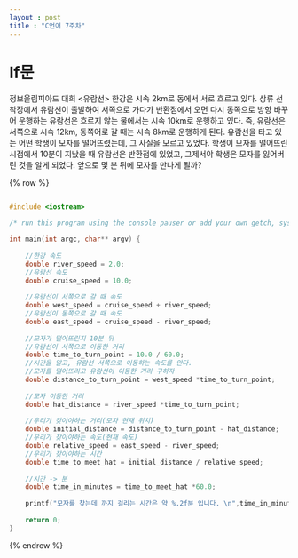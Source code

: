 ```yaml
---
layout : post
title : "C언어 7주차"
---
```


# If문

정보올림피아드 대회
<유람선>
한강은 시속 2km로 동에서 서로 흐르고 있다.
상류 선착장에서 유람선이 출발하여 서쪽으로 가다가 반환점에서 오면 다시 동쪽으로 방향 바꾸어 운행하는 유람선은 흐르지 않는 물에서는 시속 10km로 운행하고 있다.
즉, 유람선은 서쪽으로 시속 12km, 동쪽어로 갈 때는 시속 8km로 운행하게 된다.
유람선을 타고 있는 어떤 학생이 모자를 떨어뜨렸는데, 그 사실을 모르고 있었다.
학생이 모자를 떨어뜨린 시점에서  10분이 지났을 때 유람선은 반환점에 있었고, 그제서야 학생은 모자를 잃어버린 것을 알게 되었다.
앞으로 몇 분 뒤에 모자를 만나게 될까?

{% row %}
```cpp  

#include <iostream>

/* run this program using the console pauser or add your own getch, system("pause") or input loop */

int main(int argc, char** argv) {
	
	//한강 속도
	double river_speed = 2.0;
	//유람선 속도
	double cruise_speed = 10.0;
	
	//유람선이 서쪽으로 갈 때 속도
	double west_speed = cruise_speed + river_speed;
	//유람선이 동쪽으로 갈 때 속도
	double east_speed = cruise_speed - river_speed;
	
	//모자가 떨어뜨린지 10분 뒤
	//유람선이 서쪽으로 이동한 거리
	double time_to_turn_point = 10.0 / 60.0;
	//시간을 알고, 유람선 서쪽으로 이동하는 속도를 안다.
	//모자를 떨어뜨리고 유람선이 이동한 거리 구하자
	double distance_to_turn_point = west_speed *time_to_turn_point;
	
	//모자 이동한 거리 
	double hat_distance = river_speed *time_to_turn_point;
	
	//우리가 찾아야하는 거리(모자 현재 위치) 
	double initial_distance = distance_to_turn_point - hat_distance;
	//우리가 찾아야하는 속도(현재 속도) 
	double relative_speed = east_speed - river_speed;
	//우리가 찾아야하는 시간
	double time_to_meet_hat = initial_distance / relative_speed;
	
	//시간 -> 분
	double time_in_minutes = time_to_meet_hat *60.0;
	
	printf("모자를 찾는데 까지 걸리는 시간은 약 %.2f분 입니다. \n",time_in_minutes); 
	
	return 0;
}
```

{% endrow %}
